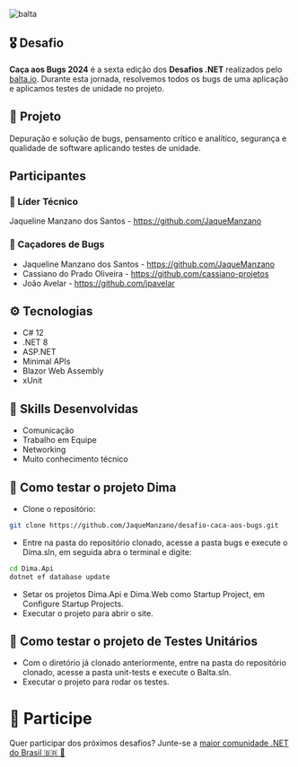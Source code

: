 ![balta](https://baltaio.blob.core.windows.net/static/images/dark/balta-logo.svg)

## 🎖️ Desafio
**Caça aos Bugs 2024** é a sexta edição dos **Desafios .NET** realizados pelo [balta.io](https://balta.io). Durante esta jornada, resolvemos todos os bugs de uma aplicação e aplicamos testes de unidade no projeto.

## 📱 Projeto
Depuração e solução de bugs, pensamento crítico e analítico, segurança e qualidade de software aplicando testes de unidade.

## Participantes
### 🚀 Líder Técnico
Jaqueline Manzano dos Santos - https://github.com/JaqueManzano

### 👻 Caçadores de Bugs
* Jaqueline Manzano dos Santos - https://github.com/JaqueManzano
* Cassiano do Prado Oliveira - https://github.com/cassiano-projetos
* João Avelar - https://github.com/jpavelar

## ⚙️ Tecnologias
* C# 12
* .NET 8
* ASP.NET
* Minimal APIs
* Blazor Web Assembly
* xUnit

## 🥋 Skills Desenvolvidas
* Comunicação
* Trabalho em Equipe
* Networking
* Muito conhecimento técnico

## 🧪 Como testar o projeto Dima
* Clone o repositório:
```bash
git clone https://github.com/JaqueManzano/desafio-caca-aos-bugs.git
```
* Entre na pasta do repositório clonado, acesse a pasta bugs e execute o Dima.sln, em seguida abra o terminal e digite:
```bash
cd Dima.Api
dotnet ef database update
```
* Setar os projetos Dima.Api e Dima.Web como Startup Project, em Configure Startup Projects.
* Executar o projeto para abrir o site. 

## 🧪 Como testar o projeto de Testes Unitários
* Com o diretório já clonado anteriormente, entre na pasta do repositório clonado, acesse a pasta unit-tests e execute o Balta.sln.
* Executar o projeto para rodar os testes. 

# 💜 Participe
Quer participar dos próximos desafios? Junte-se a [maior comunidade .NET do Brasil 🇧🇷 💜](https://balta.io/discord)
